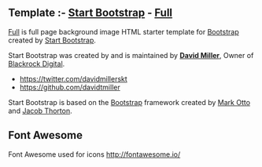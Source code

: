 ## Template :- [Start Bootstrap](http://startbootstrap.com/) - [Full](http://startbootstrap.com/template-overviews/full/)

[Full](http://startbootstrap.com/template-overviews/full/) is full page background image HTML starter template for [Bootstrap](http://getbootstrap.com/) created by [Start Bootstrap](http://startbootstrap.com/).

Start Bootstrap was created by and is maintained by **[David Miller](http://davidmiller.io/)**, Owner of [Blackrock Digital](http://blackrockdigital.io/).

* https://twitter.com/davidmillerskt
* https://github.com/davidtmiller

Start Bootstrap is based on the [Bootstrap](http://getbootstrap.com/) framework created by [Mark Otto](https://twitter.com/mdo) and [Jacob Thorton](https://twitter.com/fat).


## Font Awesome

Font Awesome used for icons http://fontawesome.io/

